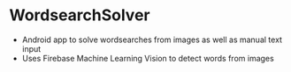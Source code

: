 # WordsearchSolver
- Android app to solve wordsearches from images as well as manual text input
- Uses Firebase Machine Learning Vision to detect words from images 
